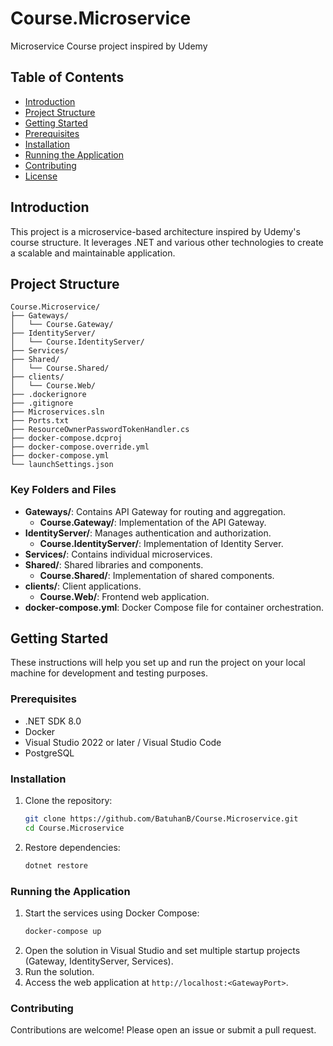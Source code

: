 # Course.Microservice

Microservice Course project inspired by Udemy

## Table of Contents

- [Introduction](#introduction)
- [Project Structure](#project-structure)
- [Getting Started](#getting-started)
- [Prerequisites](#prerequisites)
- [Installation](#installation)
- [Running the Application](#running-the-application)
- [Contributing](#contributing)
- [License](#license)

## Introduction

This project is a microservice-based architecture inspired by Udemy's course structure. It leverages .NET and various other technologies to create a scalable and maintainable application.

## Project Structure
```
Course.Microservice/
├── Gateways/
│   └── Course.Gateway/
├── IdentityServer/
│   └── Course.IdentityServer/
├── Services/
├── Shared/
│   └── Course.Shared/
├── clients/
│   └── Course.Web/
├── .dockerignore
├── .gitignore
├── Microservices.sln
├── Ports.txt
├── ResourceOwnerPasswordTokenHandler.cs
├── docker-compose.dcproj
├── docker-compose.override.yml
├── docker-compose.yml
└── launchSettings.json
```


### Key Folders and Files

- **Gateways/**: Contains API Gateway for routing and aggregation.
  - **Course.Gateway/**: Implementation of the API Gateway.
- **IdentityServer/**: Manages authentication and authorization.
  - **Course.IdentityServer/**: Implementation of Identity Server.
- **Services/**: Contains individual microservices.
- **Shared/**: Shared libraries and components.
  - **Course.Shared/**: Implementation of shared components.
- **clients/**: Client applications.
  - **Course.Web/**: Frontend web application.
- **docker-compose.yml**: Docker Compose file for container orchestration.

## Getting Started

These instructions will help you set up and run the project on your local machine for development and testing purposes.

### Prerequisites

- .NET SDK 8.0
- Docker
- Visual Studio 2022 or later / Visual Studio Code
- PostgreSQL

### Installation

1. Clone the repository:

   ```bash
   git clone https://github.com/BatuhanB/Course.Microservice.git
   cd Course.Microservice
   ```
2. Restore dependencies:
   ```bash
   dotnet restore
   ```
### Running the Application

1. Start the services using Docker Compose:
   ```bash
   docker-compose up
   ```
2. Open the solution in Visual Studio and set multiple startup projects (Gateway, IdentityServer, Services).
3. Run the solution.
4. Access the web application at `http://localhost:<GatewayPort>`.

### Contributing

Contributions are welcome! Please open an issue or submit a pull request.

